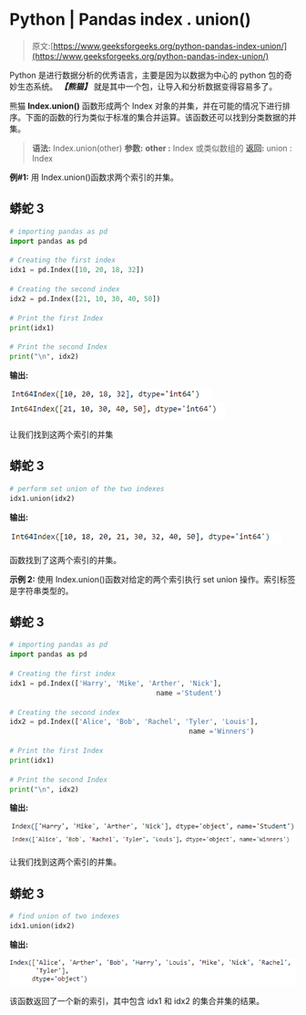 # Python | Pandas index . union()

> 原文:[https://www.geeksforgeeks.org/python-pandas-index-union/](https://www.geeksforgeeks.org/python-pandas-index-union/)

Python 是进行数据分析的优秀语言，主要是因为以数据为中心的 python 包的奇妙生态系统。 ***【熊猫】*** 就是其中一个包，让导入和分析数据变得容易多了。

熊猫 **Index.union()** 函数形成两个 Index 对象的并集，并在可能的情况下进行排序。下面的函数的行为类似于标准的集合并运算。该函数还可以找到分类数据的并集。

> **语法:** Index.union(other)
> **参数:**
> **other :** Index 或类似数组的
> **返回:** union : Index

**例#1:** 用 Index.union()函数求两个索引的并集。

## 蟒蛇 3

```py
# importing pandas as pd
import pandas as pd

# Creating the first index
idx1 = pd.Index([10, 20, 18, 32])

# Creating the second index
idx2 = pd.Index([21, 10, 30, 40, 50])

# Print the first Index
print(idx1)

# Print the second Index
print("\n", idx2)
```

**输出:**

![](img/c8062ef94fad628fdf6e4e91db804716.png) ![](img/38641f93087afa0eb70137c832c21c28.png)

让我们找到这两个索引的并集

## 蟒蛇 3

```py
# perform set union of the two indexes
idx1.union(idx2)
```

**输出:**

![](img/d031b5ff711d2238a00015e9e4da0baa.png)

函数找到了这两个索引的并集。

**示例 2:** 使用 Index.union()函数对给定的两个索引执行 set union 操作。索引标签是字符串类型的。

## 蟒蛇 3

```py
# importing pandas as pd
import pandas as pd

# Creating the first index
idx1 = pd.Index(['Harry', 'Mike', 'Arther', 'Nick'],
                                    name ='Student')

# Creating the second index
idx2 = pd.Index(['Alice', 'Bob', 'Rachel', 'Tyler', 'Louis'],
                                            name ='Winners')

# Print the first Index
print(idx1)

# Print the second Index
print("\n", idx2)
```

**输出:**

![](img/2483a7977217715770819960382a1f29.png) ![](img/992a14d744c4667255c56c9055626ead.png)

让我们找到这两个索引的并集。

## 蟒蛇 3

```py
# find union of two indexes
idx1.union(idx2)
```

**输出:**

![](img/f05458fe3c563863352db86eaef082da.png)

该函数返回了一个新的索引，其中包含 idx1 和 idx2 的集合并集的结果。